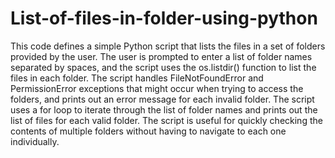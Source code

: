 # List-of-files-in-folder-using-python

This code defines a simple Python script that lists the files in a set of folders provided by the user.
The user is prompted to enter a list of folder names separated by spaces, and the script uses the os.listdir() function to list the files in each folder.
The script handles FileNotFoundError and PermissionError exceptions that might occur when trying to access the folders, and prints out an error message for each invalid folder.
The script uses a for loop to iterate through the list of folder names and prints out the list of files for each valid folder.
The script is useful for quickly checking the contents of multiple folders without having to navigate to each one individually.
